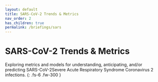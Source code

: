 ```yaml
---
layout: default
title: SARS-CoV-2 Trends & Metrics
nav_order: 2
has_children: true
permalink: /briefings/sars
---
```


# SARS-CoV-2 Trends & Metrics

Exploring metrics and models for understanding, anticipating, and/or predicting <span class="tooltip">SARS-CoV-2<span class="tooltiptext">Severe Acute Respiratory Syndrome Coronavirus 2</span></span> infections.
{: .fs-6 .fw-300 }
